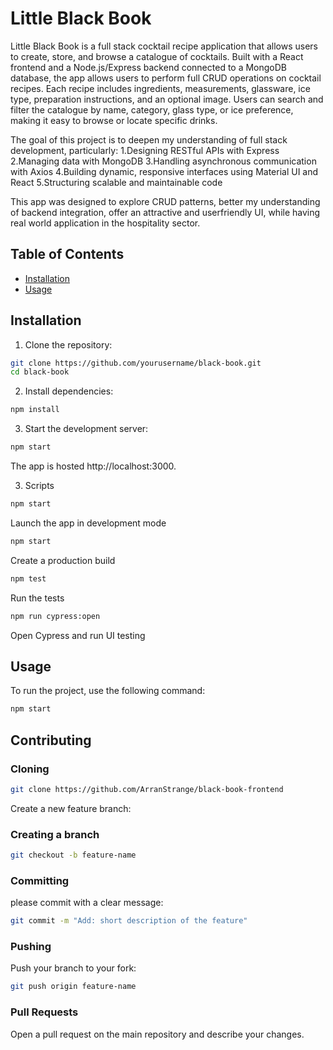 
# Little Black Book

Little Black Book is a full stack cocktail recipe application that allows users to create, store, and browse a catalogue of cocktails. Built with a React frontend and a Node.js/Express backend connected to a MongoDB database, the app allows users to perform full CRUD operations on cocktail recipes.
Each recipe includes ingredients, measurements, glassware, ice type, preparation instructions, and an optional image. Users can search and filter the catalogue by name, category, glass type, or ice preference, making it easy to browse or locate specific drinks.

The goal of this project is to deepen my understanding of full stack development, particularly:
1.Designing RESTful APIs with Express
2.Managing data with MongoDB
3.Handling asynchronous communication with Axios
4.Building dynamic, responsive interfaces using Material UI and React
5.Structuring scalable and maintainable code

This app was designed to explore CRUD patterns, better my understanding of backend integration, offer an attractive and userfriendly UI, while having real world application in the hospitality sector.

## Table of Contents

- [Installation](#installation)
- [Usage](#usage)

## Installation

1. Clone the repository:

```bash
git clone https://github.com/yourusername/black-book.git
cd black-book
```

2. Install dependencies:

```bash
npm install
```

3. Start the development server:

```bash
npm start
```

The app is hosted http://localhost:3000.

3. Scripts

```bash
npm start
```

Launch the app in development mode

```bash
npm start
```

Create a production build

```bash
npm test
```

Run the tests

```bash
npm run cypress:open
```

Open Cypress and run UI testing

## Usage

To run the project, use the following command:

```bash
npm start
```

## Contributing

### Cloning

```bash
git clone https://github.com/ArranStrange/black-book-frontend
```

Create a new feature branch:

### Creating a branch

```bash
git checkout -b feature-name
```

### Committing

please commit with a clear message:

```bash
git commit -m "Add: short description of the feature"
```

### Pushing

Push your branch to your fork:

```bash
git push origin feature-name
```

### Pull Requests

Open a pull request on the main repository and describe your changes.

